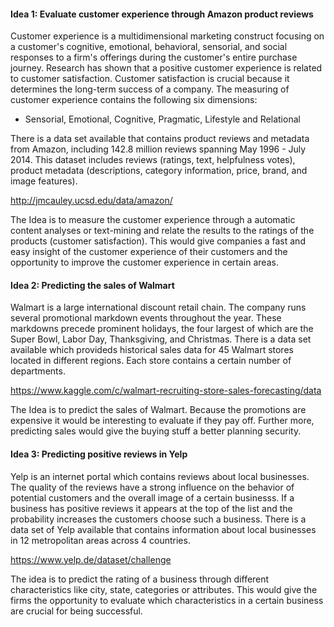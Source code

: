 #### Idea 1: Evaluate customer experience through Amazon product reviews

Customer experience is a multidimensional marketing construct focusing
on a customer's cognitive, emotional, behavioral, sensorial, and social
responses to a firm's offerings during the customer's entire purchase
journey. Research has shown that a positive customer experience is
related to customer satisfaction. Customer satisfaction is crucial
because it determines the long-term success of a company. The measuring
of customer experience contains the following six dimensions:

-   Sensorial, Emotional, Cognitive, Pragmatic, Lifestyle and Relational

There is a data set available that contains product reviews and metadata
from Amazon, including 142.8 million reviews spanning May 1996 - July
2014. This dataset includes reviews (ratings, text, helpfulness votes),
product metadata (descriptions, category information, price, brand, and
image features).

<http://jmcauley.ucsd.edu/data/amazon/>

The Idea is to measure the customer experience through a automatic
content analyses or text-mining and relate the results to the ratings of
the products (customer satisfaction). This would give companies a fast
and easy insight of the customer experience of their customers and the
opportunity to improve the customer experience in certain areas.

#### Idea 2: Predicting the sales of Walmart

Walmart is a large international discount retail chain. The company runs
several promotional markdown events throughout the year. These markdowns
precede prominent holidays, the four largest of which are the Super
Bowl, Labor Day, Thanksgiving, and Christmas. There is a data set
available which provideds historical sales data for 45 Walmart stores
located in different regions. Each store contains a certain number of
departments.

<https://www.kaggle.com/c/walmart-recruiting-store-sales-forecasting/data>

The Idea is to predict the sales of Walmart. Because the promotions are
expensive it would be interesting to evaluate if they pay off. Further
more, predicting sales would give the buying stuff a better planning
security.

#### Idea 3: Predicting positive reviews in Yelp

Yelp is an internet portal which contains reviews about local
businesses. The quality of the reviews have a strong influence on the
behavior of potential customers and the overall image of a certain
businesss. If a business has positive reviews it appears at the top of
the list and the probability increases the customers choose such a
business. There is a data set of Yelp available that contains
information about local businesses in 12 metropolitan areas across 4
countries.

<https://www.yelp.de/dataset/challenge>

The idea is to predict the rating of a business through different
characteristics like city, state, categories or attributes. This would
give the firms the opportunity to evaluate which characteristics in a
certain business are crucial for being successful.

